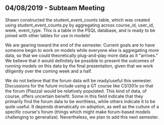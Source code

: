 ## 04/08/2019 - Subteam Meeting

Shawn constructed the student_event_counts table, which was created using student_event_counts.py by aggregating across course_id, user_id, week, event_type. This is a table in the PSQL database, and is ready to be joined with other tables for use in models!

We are gearing toward the end of the semester. Current goals are to have someone begin to work on models while everyone else is aggregating more data, so that we could theoretically plug-and-play more data as it "arrives." We believe that it would definitely be possible to present the outcomes of running models on this data by the final presentation, given that we work diligently over the coming week and a half.

We do not believe that the forum data will be ready/useful this semester. Discussions for the future include using a GT course like CS1301x so that the forum (Piazza) would be relatively populated. This kind of data, of course, offers uncertain benefit. Some in this field indicate that they primarily find the forum data to be worthless, while others indicate it to be quite useful. It depends dramatically on adoption, as well as the culture of a specific course's forum (things which might make forum-based models challenging to generalize). Nevertheless, we plan to add this next semester.